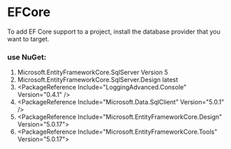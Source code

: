 ﻿# EFCore
To add EF Core support to a project, install the database provider that you want to target.
### use NuGet:  

1. Microsoft.EntityFrameworkCore.SqlServer Version 5
2. Microsoft.EntityFrameworkCore.SqlServer.Design latest
3. \<PackageReference Include="LoggingAdvanced.Console" Version="0.4.1" />
4. \<PackageReference Include="Microsoft.Data.SqlClient" Version="5.0.1" />  
5. \<PackageReference Include="Microsoft.EntityFrameworkCore.Design" Version="5.0.17">    
6. \<PackageReference Include="Microsoft.EntityFrameworkCore.Tools" Version="5.0.17">
